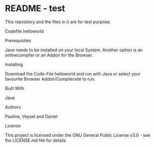 # README - test

This repository and the files in it are for test purpose.

Codefile helloworld



Prerequisites

Jave needs to be installed on your local System. Another option is an onlinecompiler or an Addon for the Browser.



Installing

Download the Code-File helloworld and run with Java or select your favourite Browser Addon/Compilersite to run.



Built With

Java



Authors

Pauline, Veysel and Daniel



License

This project is licensed under the GNU General Public License v3.0 - see the LICENSE.md file for details
